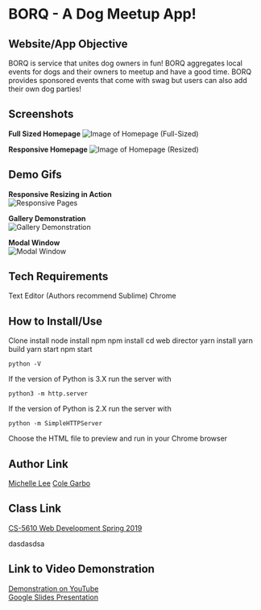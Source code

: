 # BORQ - A Dog Meetup App!

## Website/App Objective  
BORQ is service that unites dog owners in fun! BORQ aggregates local events for dogs and their owners to meetup and have a good time. BORQ provides sponsored events that come with swag but users can also add their own dog parties! 

## Screenshots

**Full Sized Homepage** 
![Image of Homepage (Full-Sized)](https://michelledlee.github.io/img/screenshot1.png)

**Responsive Homepage**
![Image of Homepage (Resized)](https://michelledlee.github.io/img/screenshot2.png)

## Demo Gifs
**Responsive Resizing in Action**  
![Responsive Pages](https://michelledlee.github.io/img/gif3.gif)

**Gallery Demonstration**  
![Gallery Demonstration](https://michelledlee.github.io/img/gif2.gif)

**Modal Window**  
![Modal Window](https://michelledlee.github.io/img/gif1.gif)


## Tech Requirements
Text Editor (Authors recommend Sublime)
Chrome

## How to Install/Use
Clone
install node
install npm
npm install
cd web director
yarn install
yarn build
yarn start
npm start
```
python -V
```
If the version of Python is 3.X run the server with
```
python3 -m http.server
```
If the version of Python is 2.X run the server with
```
python -m SimpleHTTPServer
```
Choose the HTML file to preview and run in your Chrome browser

## Author Link
[Michelle Lee](https://michelledlee.github.io/)
[Cole Garbo](https://coleig.github.io/)

## Class Link
[CS-5610 Web Development Spring 2019](http://johnguerra.co/classes/webDevelopment_spring_2019/)



dasdasdsa

## Link to Video Demonstration
[Demonstration on YouTube](https://UDPATEMEBABY)  
[Google Slides Presentation](https://docs.google.com/presentation/d/16-ZA5LnjaZsl0-46gaoYuSBdyNK9qfhJlNKrf2EfuZs/edit?usp=sharing)
